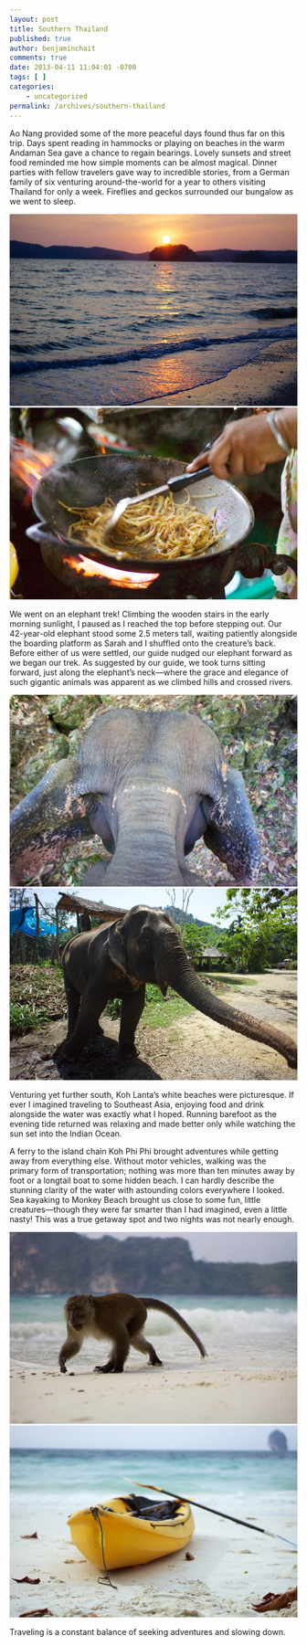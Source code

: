 ```yaml
---
layout: post
title: Southern Thailand
published: true
author: benjaminchait
comments: true
date: 2013-04-11 11:04:01 -0700
tags: [ ]
categories:
    - uncategorized
permalink: /archives/southern-thailand
---
```

Ao Nang provided some of the more peaceful days found thus far on this trip. Days spent reading in hammocks or playing on beaches in the warm Andaman Sea gave a chance to regain bearings. Lovely sunsets and street food reminded me how simple moments can be almost magical. Dinner parties with fellow travelers gave way to incredible stories, from a German family of six venturing around-the-world for a year to others visiting Thailand for only a week. Fireflies and geckos surrounded our bungalow as we went to sleep.

![Ao Nang sunset][1]
![Street food][2]

We went on an elephant trek! Climbing the wooden stairs in the early morning sunlight, I paused as I reached the top before stepping out. Our 42-year-old elephant stood some 2.5 meters tall, waiting patiently alongside the boarding platform as Sarah and I shuffled onto the creature&#8217;s back. Before either of us were settled, our guide nudged our elephant forward as we began our trek. As suggested by our guide, we took turns sitting forward, just along the elephant&#8217;s neck—where the grace and elegance of such gigantic animals was apparent as we climbed hills and crossed rivers.

![Elephant, while riding][3]
![Elephant, from ground][4]

Venturing yet further south, Koh Lanta&#8217;s white beaches were picturesque. If ever I imagined traveling to Southeast Asia, enjoying food and drink alongside the water was exactly what I hoped. Running barefoot as the evening tide returned was relaxing and made better only while watching the sun set into the Indian Ocean.

A ferry to the island chain Koh Phi Phi brought adventures while getting away from everything else. Without motor vehicles, walking was the primary form of transportation; nothing was more than ten minutes away by foot or a longtail boat to some hidden beach. I can hardly describe the stunning clarity of the water with astounding colors everywhere I looked. Sea kayaking to Monkey Beach brought us close to some fun, little creatures—though they were far smarter than I had imagined, even a little nasty! This was a true getaway spot and two nights was not nearly enough.

![Monkey on beach][5]
![Sea kayak][6]

Traveling is a constant balance of seeking adventures and slowing down.

 [1]: /wp-content/uploads/media/img/2013/03/southern-thailand/DSC03863.jpg
 [2]: /wp-content/uploads/media/img/2013/03/southern-thailand/DSC03881.jpg
 [3]: /wp-content/uploads/media/img/2013/03/southern-thailand/DSC03926.jpg
 [4]: /wp-content/uploads/media/img/2013/03/southern-thailand/DSC04001.jpg
 [5]: /wp-content/uploads/media/img/2013/03/southern-thailand/DSC04068.jpg
 [6]: /wp-content/uploads/media/img/2013/03/southern-thailand/DSC04100.jpg
